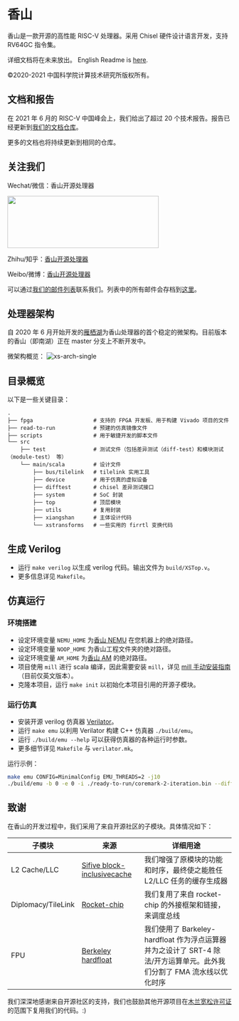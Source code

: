 # 香山

香山是一款开源的高性能 RISC-V 处理器。采用 Chisel 硬件设计语言开发，支持 RV64GC 指令集。

详细文档将在未来放出。
English Readme is [here](README.md).

©2020-2021 中国科学院计算技术研究所版权所有。

## 文档和报告

在 2021 年 6 月的 RISC-V 中国峰会上，我们给出了超过 20 个技术报告。报告已经更新到[我们的文档仓库](https://github.com/OpenXiangShan/XiangShan-doc)。

更多的文档也将持续更新到相同的仓库。

## 关注我们

Wechat/微信：香山开源处理器

<div align=left><img width="340" height="117" src="images/wechat.png"/></div>

Zhihu/知乎：[香山开源处理器](https://www.zhihu.com/people/openxiangshan)

Weibo/微博：[香山开源处理器](https://weibo.com/u/7706264932)

可以通过[我们的邮件列表](mailto:xiangshan-all@ict.ac.cn)联系我们。列表中的所有邮件会存档到[这里](https://www.mail-archive.com/xiangshan-all@ict.ac.cn/)。

## 处理器架构

自 2020 年 6 月开始开发的[雁栖湖](https://github.com/OpenXiangShan/XiangShan/tree/yanqihu)为香山处理器的首个稳定的微架构。目前版本的香山（即南湖）正在 master 分支上不断开发中。

微架构概览：
![xs-arch-single](images/xs-arch-simple.svg)

## 目录概览

以下是一些关键目录：

```
.
├── fpga                   # 支持的 FPGA 开发板、用于构建 Vivado 项目的文件
├── read-to-run            # 预建的仿真镜像文件
├── scripts                # 用于敏捷开发的脚本文件
└── src
    ├── test               # 测试文件（包括差异测试（diff-test）和模块测试（module-test） 等）
    └── main/scala         # 设计文件
        ├── bus/tilelink   # tilelink 实用工具
        ├── device         # 用于仿真的虚拟设备
        ├── difftest       # chisel 差异测试接口
        ├── system         # SoC 封装
        ├── top            # 顶层模块
        ├── utils          # 复用封装
        ├── xiangshan      # 主体设计代码
        └── xstransforms   # 一些实用的 firrtl 变换代码
```

## 生成 Verilog

* 运行 `make verilog` 以生成 verilog 代码。输出文件为 `build/XSTop.v`。
* 更多信息详见 `Makefile`。

## 仿真运行

### 环境搭建

* 设定环境变量 `NEMU_HOME` 为[香山 NEMU](https://github.com/OpenXiangShan/NEMU) 在您机器上的绝对路径。
* 设定环境变量 `NOOP_HOME` 为香山工程文件夹的绝对路径。
* 设定环境变量 `AM_HOME` 为[香山 AM](https://github.com/OpenXiangShan/nexus-am) 的绝对路径。
* 项目使用 `mill` 进行 scala 编译，因此需要安装 `mill`，详见 [mill 手动安装指南](https://com-lihaoyi.github.io/mill/mill/Intro_to_Mill.html#_installation)（目前仅英文版本）。
* 克隆本项目，运行 `make init` 以初始化本项目引用的开源子模块。

### 运行仿真

* 安装开源 verilog 仿真器 [Verilator](https://verilator.org/guide/latest/)。
* 运行 `make emu` 以利用 Verilator 构建 C++ 仿真器 `./build/emu`。
* 运行 `./build/emu --help` 可以获得仿真器的各种运行时参数。
* 更多细节详见 `Makefile` 与 `verilator.mk`。

运行示例：

```bash
make emu CONFIG=MinimalConfig EMU_THREADS=2 -j10
./build/emu -b 0 -e 0 -i ./ready-to-run/coremark-2-iteration.bin --diff ./ready-to-run/riscv64-nemu-interpreter-so
```

## 致谢

在香山的开发过程中，我们采用了来自开源社区的子模块。具体情况如下：

| 子模块         | 来源                                                       | 详细用途                                                       |
| ------------------ | ------------------------------------------------------------ | ------------------------------------------------------------ |
| L2 Cache/LLC       | [Sifive block-inclusivecache](https://github.com/ucb-bar/block-inclusivecache-sifive) | 我们增强了原模块的功能和时序，最终使之能胜任 L2/LLC 任务的缓存生成器 |
| Diplomacy/TileLink | [Rocket-chip](https://github.com/chipsalliance/rocket-chip)  | 我们复用了来自 rocket-chip 的外接框架和链接，来调度总线 |
| FPU                | [Berkeley hardfloat](https://github.com/ucb-bar/berkeley-hardfloat) | 我们使用了 Barkeley-hardfloat 作为浮点运算器并为之设计了 SRT-4 除法/开方运算单元。此外我们分割了 FMA 流水线以优化时序 |

我们深深地感谢来自开源社区的支持，我们也鼓励其他开源项目在[木兰宽松许可证](LICENSE)的范围下复用我们的代码。:)